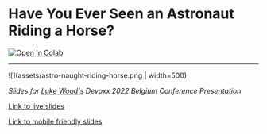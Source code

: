 # Have You Ever Seen an Astronaut Riding a Horse?  

<a target="_blank" href="https://colab.research.google.com/github/LukeWood/devoxx/blob/master/notebooks/basic_demo.ipynb">
  <img src="https://colab.research.google.com/assets/colab-badge.svg" alt="Open In Colab"/>
</a>

---

![](assets/astro-naught-riding-horse.png | width=500)

_Slides for [Luke Wood's](https://lukewood.xyz) Devoxx 2022 Belgium Conference Presentation_

[Link to live slides](https://lukewood.github.io/devoxx)

[Link to mobile friendly slides](https://lukewood.github.io/devoxx/index.pdf)
